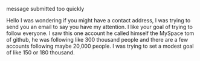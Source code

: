 message submitted too quickly


Hello I was wondering if you might have a contact address, I was trying to send you an email to say you have my attention. I like your goal of trying to follow everyone. I saw this one account he called himself the MySpace tom of github, he was following like 300 thousand people and there are a few accounts following maybe 20,000 people. I was trying to set a modest goal of like 150 or 180 thousand.
